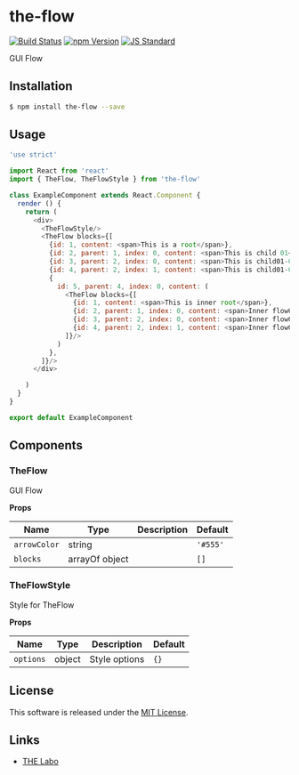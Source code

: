 the-flow
==========

<!---
This file is generated by the-tmpl. Do not update manually.
--->

<!-- Badge Start -->
<a name="badges"></a>

[![Build Status][bd_travis_shield_url]][bd_travis_url]
[![npm Version][bd_npm_shield_url]][bd_npm_url]
[![JS Standard][bd_standard_shield_url]][bd_standard_url]

[bd_repo_url]: https://github.com/the-labo/the-flow
[bd_travis_url]: http://travis-ci.org/the-labo/the-flow
[bd_travis_shield_url]: http://img.shields.io/travis/the-labo/the-flow.svg?style=flat
[bd_travis_com_url]: http://travis-ci.com/the-labo/the-flow
[bd_travis_com_shield_url]: https://api.travis-ci.com/the-labo/the-flow.svg?token=
[bd_license_url]: https://github.com/the-labo/the-flow/blob/master/LICENSE
[bd_npm_url]: http://www.npmjs.org/package/the-flow
[bd_npm_shield_url]: http://img.shields.io/npm/v/the-flow.svg?style=flat
[bd_standard_url]: http://standardjs.com/
[bd_standard_shield_url]: https://img.shields.io/badge/code%20style-standard-brightgreen.svg

<!-- Badge End -->


<!-- Description Start -->
<a name="description"></a>

GUI Flow

<!-- Description End -->


<!-- Overview Start -->
<a name="overview"></a>



<!-- Overview End -->


<!-- Sections Start -->
<a name="sections"></a>

<!-- Section from "doc/guides/01.Installation.md.hbs" Start -->

<a name="section-doc-guides-01-installation-md"></a>

Installation
-----

```bash
$ npm install the-flow --save
```


<!-- Section from "doc/guides/01.Installation.md.hbs" End -->

<!-- Section from "doc/guides/02.Usage.md.hbs" Start -->

<a name="section-doc-guides-02-usage-md"></a>

Usage
---------

```javascript
'use strict'

import React from 'react'
import { TheFlow, TheFlowStyle } from 'the-flow'

class ExampleComponent extends React.Component {
  render () {
    return (
      <div>
        <TheFlowStyle/>
        <TheFlow blocks={[
          {id: 1, content: <span>This is a root</span>},
          {id: 2, parent: 1, index: 0, content: <span>This is child 01</span>},
          {id: 3, parent: 2, index: 0, content: <span>This is child01-01</span>},
          {id: 4, parent: 2, index: 1, content: <span>This is child01-02</span>},
          {
            id: 5, parent: 4, index: 0, content: (
              <TheFlow blocks={[
                {id: 1, content: <span>This is inner root</span>},
                {id: 2, parent: 1, index: 0, content: <span>Inner flow01</span>},
                {id: 3, parent: 2, index: 0, content: <span>Inner flow01-01</span>},
                {id: 4, parent: 2, index: 1, content: <span>Inner flow01-02</span>},
              ]}/>
            )
          },
        ]}/>
      </div>

    )
  }
}

export default ExampleComponent

```


<!-- Section from "doc/guides/02.Usage.md.hbs" End -->

<!-- Section from "doc/guides/03.Components.md.hbs" Start -->

<a name="section-doc-guides-03-components-md"></a>

Components
-----------

### TheFlow

GUI Flow

**Props**

| Name | Type | Description | Default |
| --- | --- | ---- | ---- |
| `arrowColor` | string  |  | `'#555'` |
| `blocks` | arrayOf object |  | `[]` |

### TheFlowStyle

Style for TheFlow

**Props**

| Name | Type | Description | Default |
| --- | --- | ---- | ---- |
| `options` | object  | Style options | `{}` |



<!-- Section from "doc/guides/03.Components.md.hbs" End -->


<!-- Sections Start -->


<!-- LICENSE Start -->
<a name="license"></a>

License
-------
This software is released under the [MIT License](https://github.com/the-labo/the-flow/blob/master/LICENSE).

<!-- LICENSE End -->


<!-- Links Start -->
<a name="links"></a>

Links
------

+ [THE Labo][t_h_e_labo_url]

[t_h_e_labo_url]: https://github.com/the-labo

<!-- Links End -->
